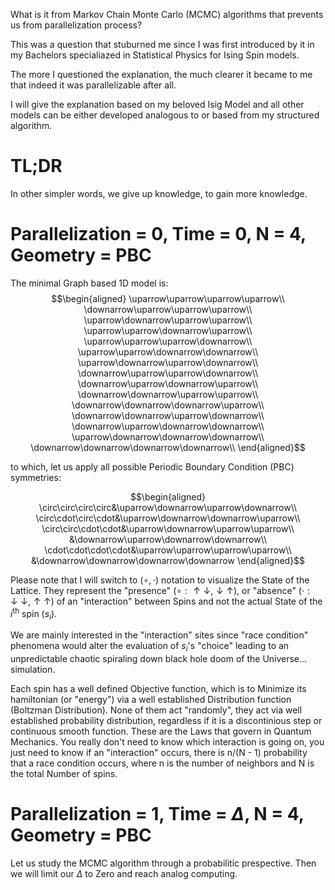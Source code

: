 What is it from Markov Chain Monte Carlo (MCMC) algorithms that prevents us from parallelization process?

This was a question that stuburned me since I was first introduced by it in my Bachelors specialiazed in Statistical Physics for Ising Spin models.

The more I questioned the explanation, the much clearer it became to me that indeed it was parallelizable after all.

I will give the explanation based on my beloved Isig Model and all other models can be either developed analogous to or based from my structured algorithm.

# TL;DR

In other simpler words, we give up knowledge, to gain more knowledge.

# Parallelization = 0, Time = 0, N = 4, Geometry  = PBC
The minimal Graph based 1D model is:
$$\begin{aligned}
  \uparrow\uparrow\uparrow\uparrow\\
  \downarrow\uparrow\uparrow\uparrow\\
  \uparrow\downarrow\uparrow\uparrow\\
  \uparrow\uparrow\downarrow\uparrow\\
  \uparrow\uparrow\uparrow\downarrow\\
  \uparrow\uparrow\downarrow\downarrow\\
  \uparrow\downarrow\uparrow\downarrow\\
  \downarrow\uparrow\uparrow\downarrow\\
  \downarrow\uparrow\downarrow\uparrow\\
  \downarrow\downarrow\uparrow\uparrow\\
  \downarrow\downarrow\downarrow\uparrow\\
  \downarrow\downarrow\uparrow\downarrow\\
  \downarrow\uparrow\downarrow\downarrow\\
  \uparrow\downarrow\downarrow\downarrow\\
  \downarrow\downarrow\downarrow\downarrow\\
\end{aligned}$$

to which, let us apply all possible Periodic Boundary Condition (PBC) symmetries:

$$\begin{aligned}
  \circ\circ\circ\circ&\uparrow\downarrow\uparrow\downarrow\\
  \circ\cdot\circ\cdot&\uparrow\downarrow\downarrow\uparrow\\
  \circ\circ\cdot\cdot&\uparrow\downarrow\uparrow\uparrow\\
  &\downarrow\uparrow\downarrow\downarrow\\
  \cdot\cdot\cdot\cdot&\uparrow\uparrow\uparrow\uparrow\\
  &\downarrow\downarrow\downarrow\downarrow
\end{aligned}$$

Please note that I will switch to ($\circ, \cdot$) notation to visualize the State of the Lattice. They represent the "presence" ($\circ:\uparrow\downarrow, \downarrow\uparrow$), or "absence" ($\cdot:\downarrow\downarrow, \uparrow\uparrow$) of an "interaction" between Spins and not the actual State of the $i^{\text{th}}$ spin ($s_i$).

We are mainly interested in the "interaction" sites since "race condition" phenomena would alter the evaluation of $s_i$'s "choice" leading to an unpredictable chaotic spiraling down black hole doom of the Universe... simulation.

Each spin has a well defined Objective function, which is to Minimize its hamiltonian (or "energy") via a well established Distribution function (Boltzman Distribution). None of them act "randomly", they act via well established probability distribution, regardless if it is a discontinious step or continuous smooth function. These are the Laws that govern in Quantum Mechanics. You really don't need to know which interaction is going on, you just need to know if an "interaction" occurs, there is n/(N - 1) probability that a race condition occurs, where n is the number of neighbors and N is the total Number of spins.

# Parallelization = 1, Time = $\Delta$, N = 4, Geometry  = PBC
Let us study the MCMC algorithm through a probabilitic prespective. Then we will limit our $\Delta$ to Zero and reach analog computing.
